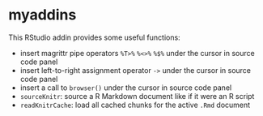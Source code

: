 # myaddins

This RStudio addin provides some useful functions:

- insert magrittr pipe operators `%T>%` `%<>%` `%$%` under the cursor in source code panel
- insert left-to-right assignment operator `->` under the cursor in source code panel
- insert a call to `browser()` under the cursor in source code panel
- `sourceKnitr`: source a R Markdown document like if it were an R script
- `readKnitrCache`: load all cached chunks for the active `.Rmd` document

